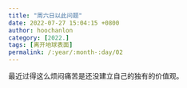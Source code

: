 ```yaml
---
title: "周六日以此问题"
date: 2022-07-27 15:04:15 +0800
author: hoochanlon
category: [2022.]
tags: [离开地球表面]
permalink: /:year/:month-:day/02
---
```


最近过得这么烦闷痛苦是还没建立自己的独有的价值观。